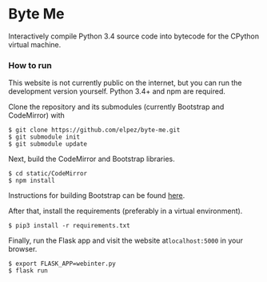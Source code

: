# Byte Me
Interactively compile Python 3.4 source code into bytecode for the CPython virtual machine.

### How to run
This website is not currently public on the internet, but you can run the development version yourself. Python 3.4+ and npm are required.

Clone the repository and its submodules (currently Bootstrap and CodeMirror) with

```
$ git clone https://github.com/elpez/byte-me.git
$ git submodule init
$ git submodule update
```

Next, build the CodeMirror and Bootstrap libraries.

```
$ cd static/CodeMirror
$ npm install
```

Instructions for building Bootstrap can be found [here](http://getbootstrap.com/getting-started/).

After that, install the requirements (preferably in a virtual environment).

```
$ pip3 install -r requirements.txt
```

Finally, run the Flask app and visit the website at`localhost:5000` in your browser.

```
$ export FLASK_APP=webinter.py
$ flask run
```

